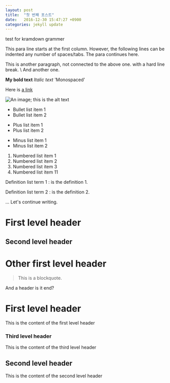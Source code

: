 ```yaml
---
layout: post
title:  "첫 번째 포스트"
date:   2016-12-30 15:47:27 +0900
categories: jekyll update
---
```


test for kramdown grammer

This para line starts at the first column. However,
      the following lines can be indented any number of spaces/tabs.
   The para continues here.
   
This is another paragraph, not connected to the above one.
with a hard line break. \\
And another one.

**My bold text**
_Italic text_
'Monospaced'

Here is [a link](http://youtube.com)

![An image; this is the alt text](https://openai.com/assets/research/generative-models/cifar10samples-2-5f6f6c0616f4cf0e63817d2e857e1a4bedd5c9f28f6971ae9f427b37105c3a2f.jpg)

* Bullet list item 1
* Bullet list item 2

+ Plus list item 1
+ Plus list item 2

- Minus list item 1
- Minus list item 2

1. Numbered list item 1
2. Numbered list item 2
3. Numbered list item 3
11. Numbered list item 11

Definition list term 1
: is the definition 1.

Definition list term 2
: is the definition 2.

   ... Let's continue writing.

First level header
==========

Second level header
----------

Other first level header
=

> This is a blockquote.


And a header
is it end?


# First level header
This is the content of the first level header

### Third level header ###
This is the content of the third level header

## Second level header ##
This is the content of the second level header